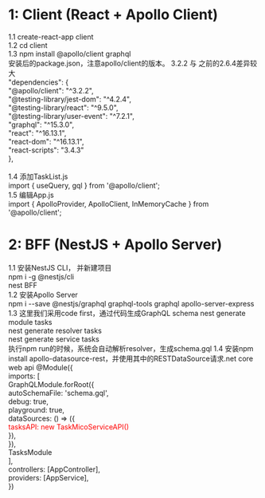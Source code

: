 1: Client (React + Apollo Client)
====
1.1 create-react-app client <br/>
1.2 cd client <br/>
1.3 npm install @apollo/client graphql <br/>
安装后的package.json，注意apollo/client的版本。 3.2.2 与 之前的2.6.4差异较大 <br/>
  "dependencies": {   
    "@apollo/client": "^3.2.2",   
    "@testing-library/jest-dom": "^4.2.4",    
    "@testing-library/react": "^9.5.0",   
    "@testing-library/user-event": "^7.2.1",    
    "graphql": "^15.3.0",   
    "react": "^16.13.1",    
    "react-dom": "^16.13.1",    
    "react-scripts": "3.4.3"    
  },    
 <br/>
 1.4 添加TaskList.js    
 import { useQuery, gql } from '@apollo/client';    
 1.5 编辑App.js   
 import { ApolloProvider, ApolloClient, InMemoryCache } from '@apollo/client';    
 
 2: BFF (NestJS + Apollo Server)
 ====
 1.1 安装NestJS CLI， 并新建项目    
 npm i -g @nestjs/cli   
 nest BFF   
 1.2 安装Apollo Server    
 npm i --save @nestjs/graphql graphql-tools graphql apollo-server-express   
 1.3 这里我们采用code first，通过代码生成GraphQL schema
 nest generate module tasks   
 nest generate resolver tasks   
 nest generate service tasks    
 执行npm run的时候，系统会自动解析resolver，生成schema.gql
 1.4 安装npm install apollo-datasource-rest，并使用其中的RESTDataSource请求.net core web api
 @Module({    
  imports: [    
    GraphQLModule.forRoot({   
      autoSchemaFile: 'schema.gql',   
      debug: true,    
      playground: true,   
      dataSources: () => ({   
        <span style="color:red">tasksAPI: new TaskMicoServiceAPI() </span>    
      }),   
    }),   
    TasksModule   
  ],    
  controllers: [AppController],   
  providers: [AppService],    
})    

 
